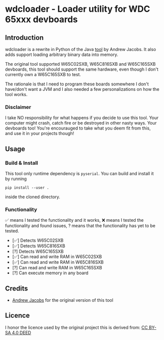 # wdcloader - Loader utility for WDC 65xxx devboards

## Introduction

wdcloader is a rewrite in Python of the Java [tool](https://github.com/andrew-jacobs/dev65/blob/master/src/com/wdc65xx/sxb/Uploader.java) by Andrew Jacobs. It also adds support loading arbitrary binary data into memory.


The original tool supported W65C02SXB, W65C816SXB and W65C165SXB devboards, this tool should support the same hardware, even though I don't currently own a W65C165SXB to test.


The rationale is that I need to program these boards somewhere I don't have/don't want a JVM and I also needed a few personalizations on how the tool works.

### Disclaimer

I take NO responsibility for what happens if you decide to use this tool. Your computer might crash, catch fire or be destroyed in other nasty ways. Your devboards too!
You're encourauged to take what you deem fit from this, and use it in your projects though!

## Usage

### Build & Install

This tool only runtime dependency is `pyserial`. You can build and install it by running

```
pip install --user .
```

inside the cloned directory.

### Functionality

✅ means I tested the functionality and it works, ❌ means I tested the functionality and found issues, ? means that the functionality has yet to be tested.

* [✅] Detects W65C02SXB
* [✅] Detects W65C816SXB
* [?] Detects W65C165SXB
* [✅] Can read and write RAM in W65C02SXB
* [✅] Can read and write RAM in W65C816SXB
* [?] Can read and write RAM in W65C165SXB
* [?] Can execute memory in any board

## Credits

- [Andrew Jacobs](https://github.com/andrew-jacobs) for the original version of this tool

## Licence

I honor the licence used by the original project this is derived from: [CC BY-SA 4.0 DEED](https://creativecommons.org/licenses/by-sa/4.0/)
